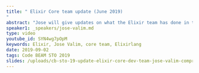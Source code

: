 ```yaml
---
title: " Elixir Core team update (June 2019)
"
abstract: "Jose will give updates on what the Elixir team has done in the last few months, what are the projects they're working on, what's going on in the research side, and what features will be in the next release."
speaker1: _speakers/jose-valim.md
type: video
youtube_id: SYN4wg7pOpM
keywords: Elixir, Jose Valim, core team, Elixirlang
date: 2019-09-02
tags: Code BEAM STO 2019
slides: /uploads/cb-sto-19-update-elixir-core-dev-team-jose-valim-compressed.pdf
---
```


